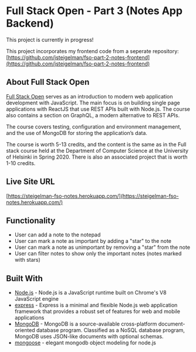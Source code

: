 # Full Stack Open - Part 3 (Notes App Backend)
This project is currently in progress!

This project incorporates my frontend code from a seperate repository: [https://github.com/jsteigelman/fso-part-2-notes-frontend](https://github.com/jsteigelman/fso-part-2-notes-frontend)

## About Full Stack Open
[Full Stack Open](https://fullstackopen.com/en/) serves as an introduction to modern web application development with JavaScript. The main focus is on building single page applications with ReactJS that use REST APIs built with Node.js. The course also contains a section on GraphQL, a modern alternative to REST APIs.

The course covers testing, configuration and environment management, and the use of MongoDB for storing the application’s data.

The course is worth 5-13 credits, and the content is the same as in the Full stack course held at the Department of Computer Science at the University of Helsinki in Spring 2020. There is also an associated project that is worth 1-10 credits.

## Live Site URL
[https://steigelman-fso-notes.herokuapp.com/](https://steigelman-fso-notes.herokuapp.com/)
<!-- 
## Website Preview
 -->
 
## Functionality
* User can add a note to the notepad
* User can mark a note as important by adding a "star" to the note
* User can mark a note as unimportant by removing a "star" from the note
* User can filter notes to show only the important notes (notes marked with stars)
 
## Built With
* [Node.js](https://nodejs.org/en/) - Node.js is a JavaScript runtime built on Chrome's V8 JavaScript engine
* [express](https://expressjs.com/) - Express is a minimal and flexible Node.js web application framework that provides a robust set of features for web and mobile applications
* [MongoDB](https://www.mongodb.com/) - MongoDB is a source-available cross-platform document-oriented database program. Classified as a NoSQL database program, MongoDB uses JSON-like documents with optional schemas.
* [mongoose](https://mongoosejs.com/) - elegant mongodb object modeling for node.js

